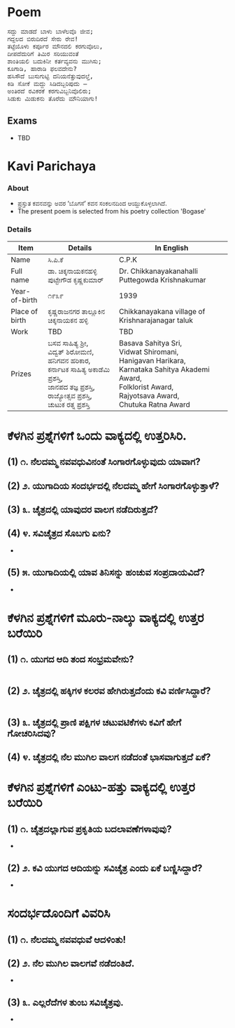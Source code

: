 # Poem
<pre>
ಸದ್ದು ಮಾಡದೆ ಬಾಳು ಬಾಳೆಲವೊ ಜೀವ;
ಗದ್ದಲದ ಬಿರುದಿರದೆ ಸೇರು ರೇವ!
ತಟ್ಟೆಯೊಳು ಕರ್ಪೂರ ಮೌನದಲಿ ಕರಗುವೊಲು,
ದೀಪದೆದುರಿಗೆ ತಿಮಿರ ಸರಿಯುವಂತೆ
ಶಾಂತಿಯಲಿ ಬದುಕಿನೀ ಕರ್ತವ್ಯವನು ಮುಗಿಸು;
ಕೂಗಾಡಿ, ಹಾರಾಡಿ ಫಲವದೇನು?
ಹಸಿಸೌದೆ ಬುಸುಗುಟ್ಟಿ ದನಿಯನೆತ್ತುವುದಲ್ತೆ,
ಕಿಡಿ ಸೋಕೆ ಮದ್ದು ಸಿಡಿದಬ್ಬರಿಪುದು –
ಅಂತಿರದೆ ರವಿಕರಕೆ ಕರಗುವಿಬ್ಬನಿವೊಲಿರು;
ಸಿಡುಕು ಮಿಡುಕನು ತೊರೆದು ಮೌನಿಯಾಗು!
</pre>

## Exams
* TBD

# Kavi Parichaya
### About 
* ಪ್ರಸ್ತುತ ಕವನವನ್ನು ಅವರ ‘ಬೊಗಸೆ’ ಕವನ ಸಂಕಲನದಿಂದ ಆಯ್ದುಕೊಳ್ಳಲಾಗಿದೆ.
* The present poem is selected from his poetry collection 'Bogase'

### Details
|Item | Details| In English|
|-|-|-|
|Name |ಸಿ.ಪಿ.ಕೆ | C.P.K
|Full name | ಡಾ. ಚಿಕ್ಕನಾಯಕನಹಳ್ಳಿ ಪುಟ್ಟೇಗೌಡ ಕೃಷ್ಣಕುಮಾರ್ | Dr. Chikkanayakanahalli Puttegowda Krishnakumar
|Year-of-birth|೧೯೩೯|1939
|Place of birth|ಕೃಷ್ಣರಾಜನಗರ ತಾಲ್ಲೂಕಿನ ಚಿಕ್ಕನಾಯಕನ ಹಳ್ಳಿ| Chikkanayakana village of Krishnarajanagar taluk
|Work |  TBD | TBD
|Prizes| ಬಸವ ಸಾಹಿತ್ಯ ಶ್ರೀ, <br> ವಿದ್ವತ್ ಶಿರೋಮಣಿ, <br> ಹನಿಗವನ ಹರಿಕಾರ, <br> ಕರ್ನಾಟಕ ಸಾಹಿತ್ಯ ಅಕಾಡೆಮಿ ಪ್ರಶಸ್ತಿ, <br> ಜಾನಪದ ತಜ್ಞ ಪ್ರಶಸ್ತಿ, <br> ರಾಜ್ಯೋತ್ಸವ ಪ್ರಶಸ್ತಿ, <br> ಚುಟುಕ ರತ್ನ ಪ್ರಶಸ್ತಿ | Basava Sahitya Sri, <br> Vidwat Shiromani, <br> Hanigavan Harikara, <br> Karnataka Sahitya Akademi Award, <br> Folklorist Award, <br> Rajyotsava Award, <br> Chutuka Ratna Award |

# ಕೆಳಗಿನ ಪ್ರಶ್ನೆಗಳಿಗೆ ಒಂದು ವಾಕ್ಯದಲ್ಲಿ ಉತ್ತರಿಸಿರಿ.
## (1) ೧. ನೆಲದಮ್ಮ ನವವಧುವಿನಂತೆ ಸಿಂಗಾರಗೊಳ್ಳುವುದು ಯಾವಾಗ?

## (2) ೨. ಯುಗಾದಿಯ ಸಂದರ್ಭದಲ್ಲಿ ನೆಲದಮ್ಮ ಹೇಗೆ ಸಿಂಗಾರಗೊಳ್ಳುತ್ತಾಳೆ?

## (3) ೩. ಚೈತ್ರದಲ್ಲಿ ಯಾವುದರ ವಾಲಗ ನಡೆದಿರುತ್ತದೆ?

## (4) ೪. ಸವಿಚೈತ್ರದ ಸೊಬಗು ಏನು?
*

## (5) ೫. ಯುಗಾದಿಯಲ್ಲಿ ಯಾವ ತಿನಿಸನ್ನು ಹಂಚುವ ಸಂಪ್ರದಾಯವಿದೆ?
*

# ಕೆಳಗಿನ ಪ್ರಶ್ನೆಗಳಿಗೆ ಮೂರು-ನಾಲ್ಕು ವಾಕ್ಯದಲ್ಲಿ ಉತ್ತರ ಬರೆಯಿರಿ
## (1) ೧. ಯುಗದ ಆದಿ ತಂದ ಸಂಭ್ರಮವೇನು?
<pre>
</pre>

## (2) ೨. ಚೈತ್ರದಲ್ಲಿ ಹಕ್ಕಿಗಳ ಕಲರವ ಹೇಗಿರುತ್ತದೆಂದು ಕವಿ ವರ್ಣಿಸಿದ್ದಾರೆ?
<pre>
</pre>

## (3) ೩. ಚೈತ್ರದಲ್ಲಿ ಪ್ರಾಣಿ ಪಕ್ಷಿಗಳ ಚಟುವಟಿಕೆಗಳು ಕವಿಗೆ ಹೇಗೆ ಗೋಚರಿಸಿದವು?

## (4) ೪. ಚೈತ್ರದಲ್ಲಿ ನೆಲ ಮುಗಿಲ ವಾಲಗ ನಡೆದಂತೆ ಭಾಸವಾಗುತ್ತದೆ ಏಕೆ?


# ಕೆಳಗಿನ ಪ್ರಶ್ನೆಗಳಿಗೆ ಎಂಟು-ಹತ್ತು  ವಾಕ್ಯದಲ್ಲಿ ಉತ್ತರ ಬರೆಯಿರಿ
## (1)  ೧. ಚೈತ್ರದಲ್ಲಾಗುವ ಪ್ರಕೃತಿಯ ಬದಲಾವಣೆಗಳಾವುವು?
*

## (2) ೨. ಕವಿ ಯುಗದ ಆದಿಯನ್ನು ಸವಿಚೈತ್ರ ಎಂದು ಏಕೆ ಬಣ್ಣಿಸಿದ್ದಾರೆ?
*

# ಸಂದರ್ಭದೊಂದಿಗೆ ವಿವರಿಸಿ
## (1) ೧. ನೆಲದಮ್ಮ ನವವಧುವೆ ಆದಳಿಂತು!

## (2) ೨. ನೆಲ ಮುಗಿಲ ವಾಲಗವೆ ನಡೆದಂತಿದೆ.
*

## (3) ೩. ಎಲ್ಲರೆದೆಗಳ ತುಂಬ ಸವಿಚೈತ್ರವು.
*

